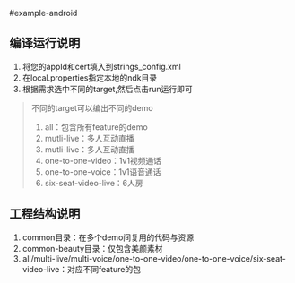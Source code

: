 #example-android

## 编译运行说明
1. 将您的appId和cert填入到strings_config.xml
2. 在local.properties指定本地的ndk目录
3. 根据需求选中不同的target,然后点击run运行即可
> 不同的target可以编出不同的demo
> 1. all：包含所有feature的demo
> 2. mutli-live：多人互动直播
> 3. mutli-live：多人互动直播
> 4. one-to-one-video：1v1视频通话
> 5. one-to-one-voice：1v1语音通话
> 6. six-seat-video-live：6人房

## 工程结构说明
1. common目录：在多个demo间复用的代码与资源
2. common-beauty目录：仅包含美颜素材
3. all/multi-live/multi-voice/one-to-one-video/one-to-one-voice/six-seat-video-live：对应不同feature的包

